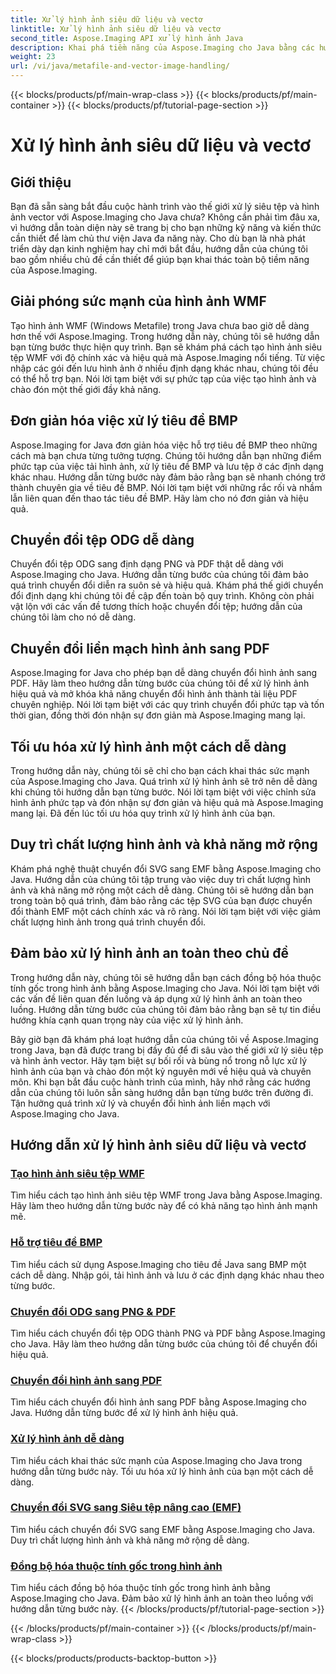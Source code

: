 ```yaml
---
title: Xử lý hình ảnh siêu dữ liệu và vectơ
linktitle: Xử lý hình ảnh siêu dữ liệu và vectơ
second_title: Aspose.Imaging API xử lý hình ảnh Java
description: Khai phá tiềm năng của Aspose.Imaging cho Java bằng các hướng dẫn từng bước của chúng tôi. Tạo hình ảnh siêu tệp WMF, xử lý tiêu đề BMP và hơn thế nữa một cách dễ dàng.
weight: 23
url: /vi/java/metafile-and-vector-image-handling/
---
```


{{< blocks/products/pf/main-wrap-class >}}
{{< blocks/products/pf/main-container >}}
{{< blocks/products/pf/tutorial-page-section >}}

# Xử lý hình ảnh siêu dữ liệu và vectơ

## Giới thiệu

Bạn đã sẵn sàng bắt đầu cuộc hành trình vào thế giới xử lý siêu tệp và hình ảnh vector với Aspose.Imaging cho Java chưa? Không cần phải tìm đâu xa, vì hướng dẫn toàn diện này sẽ trang bị cho bạn những kỹ năng và kiến thức cần thiết để làm chủ thư viện Java đa năng này. Cho dù bạn là nhà phát triển dày dạn kinh nghiệm hay chỉ mới bắt đầu, hướng dẫn của chúng tôi bao gồm nhiều chủ đề cần thiết để giúp bạn khai thác toàn bộ tiềm năng của Aspose.Imaging.

## Giải phóng sức mạnh của hình ảnh WMF

Tạo hình ảnh WMF (Windows Metafile) trong Java chưa bao giờ dễ dàng hơn thế với Aspose.Imaging. Trong hướng dẫn này, chúng tôi sẽ hướng dẫn bạn từng bước thực hiện quy trình. Bạn sẽ khám phá cách tạo hình ảnh siêu tệp WMF với độ chính xác và hiệu quả mà Aspose.Imaging nổi tiếng. Từ việc nhập các gói đến lưu hình ảnh ở nhiều định dạng khác nhau, chúng tôi đều có thể hỗ trợ bạn. Nói lời tạm biệt với sự phức tạp của việc tạo hình ảnh và chào đón một thế giới đầy khả năng.

## Đơn giản hóa việc xử lý tiêu đề BMP

Aspose.Imaging for Java đơn giản hóa việc hỗ trợ tiêu đề BMP theo những cách mà bạn chưa từng tưởng tượng. Chúng tôi hướng dẫn bạn những điểm phức tạp của việc tải hình ảnh, xử lý tiêu đề BMP và lưu tệp ở các định dạng khác nhau. Hướng dẫn từng bước này đảm bảo rằng bạn sẽ nhanh chóng trở thành chuyên gia về tiêu đề BMP. Nói lời tạm biệt với những rắc rối và nhầm lẫn liên quan đến thao tác tiêu đề BMP. Hãy làm cho nó đơn giản và hiệu quả.

## Chuyển đổi tệp ODG dễ dàng

Chuyển đổi tệp ODG sang định dạng PNG và PDF thật dễ dàng với Aspose.Imaging cho Java. Hướng dẫn từng bước của chúng tôi đảm bảo quá trình chuyển đổi diễn ra suôn sẻ và hiệu quả. Khám phá thế giới chuyển đổi định dạng khi chúng tôi đề cập đến toàn bộ quy trình. Không còn phải vật lộn với các vấn đề tương thích hoặc chuyển đổi tệp; hướng dẫn của chúng tôi làm cho nó dễ dàng.

## Chuyển đổi liền mạch hình ảnh sang PDF

Aspose.Imaging for Java cho phép bạn dễ dàng chuyển đổi hình ảnh sang PDF. Hãy làm theo hướng dẫn từng bước của chúng tôi để xử lý hình ảnh hiệu quả và mở khóa khả năng chuyển đổi hình ảnh thành tài liệu PDF chuyên nghiệp. Nói lời tạm biệt với các quy trình chuyển đổi phức tạp và tốn thời gian, đồng thời đón nhận sự đơn giản mà Aspose.Imaging mang lại.

## Tối ưu hóa xử lý hình ảnh một cách dễ dàng

Trong hướng dẫn này, chúng tôi sẽ chỉ cho bạn cách khai thác sức mạnh của Aspose.Imaging cho Java. Quá trình xử lý hình ảnh sẽ trở nên dễ dàng khi chúng tôi hướng dẫn bạn từng bước. Nói lời tạm biệt với việc chỉnh sửa hình ảnh phức tạp và đón nhận sự đơn giản và hiệu quả mà Aspose.Imaging mang lại. Đã đến lúc tối ưu hóa quy trình xử lý hình ảnh của bạn.

## Duy trì chất lượng hình ảnh và khả năng mở rộng

Khám phá nghệ thuật chuyển đổi SVG sang EMF bằng Aspose.Imaging cho Java. Hướng dẫn của chúng tôi tập trung vào việc duy trì chất lượng hình ảnh và khả năng mở rộng một cách dễ dàng. Chúng tôi sẽ hướng dẫn bạn trong toàn bộ quá trình, đảm bảo rằng các tệp SVG của bạn được chuyển đổi thành EMF một cách chính xác và rõ ràng. Nói lời tạm biệt với việc giảm chất lượng hình ảnh trong quá trình chuyển đổi.

## Đảm bảo xử lý hình ảnh an toàn theo chủ đề

Trong hướng dẫn này, chúng tôi sẽ hướng dẫn bạn cách đồng bộ hóa thuộc tính gốc trong hình ảnh bằng Aspose.Imaging cho Java. Nói lời tạm biệt với các vấn đề liên quan đến luồng và áp dụng xử lý hình ảnh an toàn theo luồng. Hướng dẫn từng bước của chúng tôi đảm bảo rằng bạn sẽ tự tin điều hướng khía cạnh quan trọng này của việc xử lý hình ảnh.

Bây giờ bạn đã khám phá loạt hướng dẫn của chúng tôi về Aspose.Imaging trong Java, bạn đã được trang bị đầy đủ để đi sâu vào thế giới xử lý siêu tệp và hình ảnh vector. Hãy tạm biệt sự bối rối và bùng nổ trong nỗ lực xử lý hình ảnh của bạn và chào đón một kỷ nguyên mới về hiệu quả và chuyên môn. Khi bạn bắt đầu cuộc hành trình của mình, hãy nhớ rằng các hướng dẫn của chúng tôi luôn sẵn sàng hướng dẫn bạn từng bước trên đường đi. Tận hưởng quá trình xử lý và chuyển đổi hình ảnh liền mạch với Aspose.Imaging cho Java.
## Hướng dẫn xử lý hình ảnh siêu dữ liệu và vectơ
### [Tạo hình ảnh siêu tệp WMF](./generate-wmf-metafile-images/)
Tìm hiểu cách tạo hình ảnh siêu tệp WMF trong Java bằng Aspose.Imaging. Hãy làm theo hướng dẫn từng bước này để có khả năng tạo hình ảnh mạnh mẽ.
### [Hỗ trợ tiêu đề BMP](./bmp-header-support/)
Tìm hiểu cách sử dụng Aspose.Imaging cho tiêu đề Java sang BMP một cách dễ dàng. Nhập gói, tải hình ảnh và lưu ở các định dạng khác nhau theo từng bước.
### [Chuyển đổi ODG sang PNG & PDF](./odg-file-format-support/)
Tìm hiểu cách chuyển đổi tệp ODG thành PNG và PDF bằng Aspose.Imaging cho Java. Hãy làm theo hướng dẫn từng bước của chúng tôi để chuyển đổi hiệu quả.
### [Chuyển đổi hình ảnh sang PDF](./pdf-dpi-settings-configuration/)
Tìm hiểu cách chuyển đổi hình ảnh sang PDF bằng Aspose.Imaging cho Java. Hướng dẫn từng bước để xử lý hình ảnh hiệu quả.
### [Xử lý hình ảnh dễ dàng](./otg-file-format-support/)
Tìm hiểu cách khai thác sức mạnh của Aspose.Imaging cho Java trong hướng dẫn từng bước này. Tối ưu hóa xử lý hình ảnh của bạn một cách dễ dàng.
### [Chuyển đổi SVG sang Siêu tệp nâng cao (EMF)](./convert-svg-to-enhanced-metafile/)
Tìm hiểu cách chuyển đổi SVG sang EMF bằng Aspose.Imaging cho Java. Duy trì chất lượng hình ảnh và khả năng mở rộng dễ dàng.
### [Đồng bộ hóa thuộc tính gốc trong hình ảnh](./synchronize-root-property-in-images/)
Tìm hiểu cách đồng bộ hóa thuộc tính gốc trong hình ảnh bằng Aspose.Imaging cho Java. Đảm bảo xử lý hình ảnh an toàn theo luồng với hướng dẫn từng bước này.
{{< /blocks/products/pf/tutorial-page-section >}}

{{< /blocks/products/pf/main-container >}}
{{< /blocks/products/pf/main-wrap-class >}}

{{< blocks/products/products-backtop-button >}}
